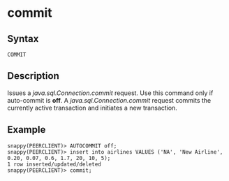 # commit

## Syntax

``` pre
COMMIT
```

<a id="description"></a>
## Description

Issues a *java.sql.Connection.commit* request. Use this command only if auto-commit is **off**. A *java.sql.Connection.commit* request commits the currently active transaction and initiates a new transaction.

## Example

``` pre
snappy(PEERCLIENT)> AUTOCOMMIT off;
snappy(PEERCLIENT)> insert into airlines VALUES ('NA', 'New Airline', 0.20, 0.07, 0.6, 1.7, 20, 10, 5);
1 row inserted/updated/deleted
snappy(PEERCLIENT)> commit;
```


